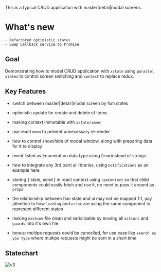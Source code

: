 This is a typical CRUD applicaiton with master|detail|modal screens.

# What's new

	- Refactored optimistic states
	- Swap Callback service to Promise


## Goal

Demonstrating how to model CRUD application with `xstate` using `parallel states` to control screen switching and `context` to replace redux.

## Key Features

- switch between master|detail|modal screen by fsm states

- optimistic update for create and delete of items

- making context immutable with `xstate/immer`

- use react `memo` to prevent unnecessary re-render

- how to control show/hide of modal window, along with preparing data for it to display

- event listed as Enumeration data type using `Enum` instead of strings

- how to integrate any 3rd parti ui libraries, using `notifications` as an example here

- storing { state, send } in react context using `useContext` so that child components could easily fetch and use it, no need to pass it around as `props`

- the relationship between fsm state and ui may not be mapped 1:1, pay attention to how `loading` and `error` are using the same component to represent different states

- making `machine` file clean and serializable by moving all `actions` and `guards` into it's own file

- bonus: multipe requests could be cancelled, for use case like `search as you type` where multipe requests might be sent in a short time

## Statechart

![v3](https://user-images.githubusercontent.com/325936/65810689-f8d25000-e1df-11e9-8751-060d86bf14f8.png)

